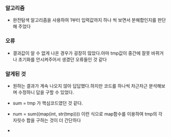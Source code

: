 ### 알고리즘
 - 완전탐색 알고리즘을 사용하여 1부터 입력값까지 하나 씩 보면서 분해합인지를 판단해 주었다

### 오류
 - 결과값이 알 수 없게 나온 경우가 굉장히 많았다.아마 tmp값이 중간에 잘못 바뀌거나 초기화를 안시켜주어서 생겼던 오류들인 것 같다

### 알게된 것
 - 원하는 결과가 계속 나오지 않아 답답했다.하지만 코드를 하나씩 차근차근 분석해보며 수정하니 답을 구할 수 있었다.
 - sum = tmp 가 핵심코드였던 것 같다.
 - num = sum((map(int, str(tmp)))) 이런 식으로 map함수를 이용하여 tmp의 각 자릿수 합을 구하는 것이 더 간단하다

 - 
